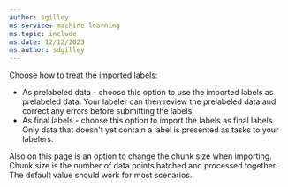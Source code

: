 ```yaml
---
author: sgilley
ms.service: machine-learning
ms.topic: include
ms.date: 12/12/2023
ms.author: sdgilley
---
```


Choose how to treat the imported labels:

* As prelabeled data - choose this option to use the imported labels as prelabeled data. Your labeler can then review the prelabeled data and correct any errors before submitting the labels.
* As final labels - choose this option to import the labels as final labels. Only data that doesn't yet contain a label is presented as tasks to your labelers.

Also on this page is an option to change the chunk size when importing. Chunk size is the number of data points batched and processed together. The default value should work for most scenarios.
